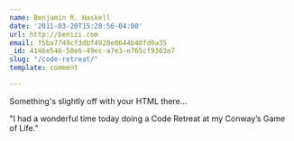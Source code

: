 ```yaml
---
name: Benjamin R. Haskell
date: '2011-03-20T15:28:56-04:00'
url: http://benizi.com
email: f5ba7749cf3dbf4920e0644b40fd0a35
_id: 4146e546-50e6-49ec-a7e3-e765cf9363e7
slug: "/code-retreat/"
template: comment

---
```


Something's slightly off with your HTML there...

"I had a wonderful time today doing a Code Retreat at my Conway’s Game of
Life."
